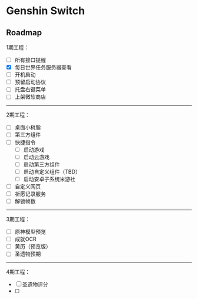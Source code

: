 # Genshin Switch

## Roadmap

1期工程：

- [ ] 所有接口提醒
- [x] 每日世界任务服务器查看
- [ ] 开机启动
- [ ] 预留启动协议
- [ ] 托盘右键菜单
- [ ] 上架微软商店

---

2期工程：

- [ ] 桌面小树脂
- [ ] 第三方组件
- [ ] 快捷指令
  - [ ] 启动游戏
  - [ ] 启动云游戏
  - [ ] 启动第三方组件
  - [ ] 启动自定义组件（TBD）
  - [ ] 启动安卓子系统米游社

- [ ] 自定义网页
- [ ] 祈愿记录服务
- [ ] 解锁帧数

---

3期工程：

- [ ] 原神模型预览
- [ ] 成就OCR
- [ ] 黄历（预览版）
- [ ] 圣遗物预期

---

4期工程：

- [ ] 圣遗物评分
- [ ] 

